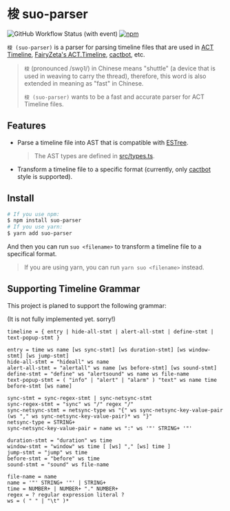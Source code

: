 # 梭 suo-parser

![GitHub Workflow Status (with event)](https://img.shields.io/github/actions/workflow/status/MaikoTan/suo-parser/test.yml?style=for-the-badge&label=test) [![npm](https://img.shields.io/npm/v/suo-parser?style=for-the-badge)](https://www.npmjs.com/package/suo-parser)

`梭 (suo-parser)` is a parser for parsing timeline files that are used in [ACT Timeline](https://github.com/grindingcoil/act_timeline),
[FairyZeta's ACT.Timeline](https://github.com/FairyZeta/ACT.Timeline), [cactbot](https://github.com/OverlayPlugin/cactbot), etc.

> `梭` (pronounced /swo̞˥/) in Chinese means "shuttle" (a device that is used in weaving to carry the thread),
> therefore, this word is also extended in meaning as "fast" in Chinese.
>
> `梭 (suo-parser)` wants to be a fast and accurate parser for ACT Timeline files.

## Features

* Parse a timeline file into AST that is compatible with [ESTree](https://github.com/estree/estree).

  > The AST types are defined in [src/types.ts](src/types.ts).

* Transform a timeline file to a specific format (currently, only [cactbot](https://github.com/OverlayPlugin/cactbot/blob/main/docs/TimelineGuide.md#timeline-file-syntax) style is supported).

## Install

```bash
# If you use npm:
$ npm install suo-parser
# If you use yarn:
$ yarn add suo-parser
```

And then you can run `suo <filename>` to transform a timeline file to a specifical format.

> If you are using yarn, you can run `yarn suo <filename>` instead.

## Supporting Timeline Grammar

This project is planed to support the following grammar:

(It is not fully implemented yet. sorry!)

```text
timeline = { entry | hide-all-stmt | alert-all-stmt | define-stmt | text-popup-stmt }

entry = time ws name [ws sync-stmt] [ws duration-stmt] [ws window-stmt] [ws jump-stmt]
hide-all-stmt = "hideall" ws name
alert-all-stmt = "alertall" ws name [ws before-stmt] [ws sound-stmt]
define-stmt = "define" ws "alertsound" ws name ws file-name
text-popup-stmt = ( "info" | "alert" | "alarm" ) "text" ws name time before-stmt [ws name]

sync-stmt = sync-regex-stmt | sync-netsync-stmt
sync-regex-stmt = "sync" ws "/" regex "/"
sync-netsync-stmt = netsync-type ws "{" ws sync-netsync-key-value-pair (ws "," ws sync-netsync-key-value-pair)* ws "}"
netsync-type = STRING+
sync-netsync-key-value-pair = name ws ":" ws '"' STRING+ '"'

duration-stmt = "duration" ws time
window-stmt = "window" ws time [ [ws] "," [ws] time ]
jump-stmt = "jump" ws time
before-stmt = "before" ws time
sound-stmt = "sound" ws file-name

file-name = name
name = '"' STRING+ '"' | STRING+
time = NUMBER+ | NUMBER+ "." NUMBER+
regex = ? regular expression literal ?
ws = ( " " | "\t" )*
```
